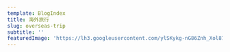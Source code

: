 ```yaml
---
template: BlogIndex
title: 海外旅行
slug: overseas-trip
subtitle: ''
featuredImage: 'https://lh3.googleusercontent.com/ylSKykg-nG86Znh_Xol87WPfYRkvZMnLZoCJKzpq5oTm3xyqVu8wHkJ1-8TfnijkNMW5639hCGDh8uvPqrivFcAZiR9IODJKCrlsxDVZi0DzGj1k9TyqfRMJUaixO_WmVaGKx3OxgR9g8i0ZKdblYKjJtuy_GczdLq8tg2S8VlziFx7Al4olp0g95A563ctpd_5J_wZPyfc8so8KktAtnFGKNqMxNW2gzt7pdKkV8hkhOc2joCCTewtES1U1oM_64GrTF9A1KRDFbnOrS7Zw3NV51EQJnDdLk5Rym1C2T3rFkU2aUoJ0Zsw5WevirgUdwft1N57VzNfHOvxTD-6jKa1moeC5RrZ8Wk_tsglA29nKElsQ505N0XnUEhRjbN5BddDF_4V29nl5guaAaHwytEVGbb4cQxYmHg-TlJO6BY5qXvarj8SgZIYI0GMg-k11LlQVOcu9JFURUtptKmboRqYD74EwK5aCm0ET12aNDwqMCnHXZtexIVvmD1hA58RS0THZhzDVj8eBhrZ8usRcGC5vyJGBhFhKLAFcx9nuLQ6mSruGM4a3ufDljD-LAu0ICOn7_9pwwwU-lDreOKW7_XRPF5SjmGLAMYHQiBES61nhO84aehXEHzLD4fcvaHAOoHWlBJeKNtce25l8acZTGB8sptUzP6tDqBlVAvsap4h69FEFRwWn252zfMvHwssAFp-jXOcK0DIi5-XNgEhZNXFjJ03OTn2TlbMapsMa7g=w2608-h1530-no'
---
```


